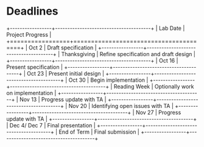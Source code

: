 # Deadlines

+-----------------+---------------------------------------+
| Lab Date        | Project Progress                      |
+=================+=======================================+
| Oct 2           | Draft specification                   |
+-----------------+---------------------------------------+
| Thanksgiving    | Refine specification and draft design |
+-----------------+---------------------------------------+
| Oct 16          | Present specification                 |
+-----------------+---------------------------------------+
| Oct 23          | Present initial design                |
+-----------------+---------------------------------------+
| Oct 30          | Begin implementation                  |
+-----------------+---------------------------------------+
| Reading Week    | Optionally work on implementation     |
+-----------------+---------------------------------------+
| Nov 13          | Progress update with TA               |
+-----------------+---------------------------------------+
| Nov 20          | Identifying open issues with TA       |
+-----------------+---------------------------------------+
| Nov 27          | Progress update with TA               |
+-----------------+---------------------------------------+
| Dec 4/ Dec 7    | Final presentation                    |
+-----------------+---------------------------------------+
| End of Term     | Final submission                      |
+-----------------+---------------------------------------+

